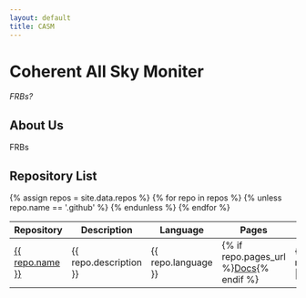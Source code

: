 ```yaml
---
layout: default
title: CASM
---
```


# Coherent All Sky Moniter

_FRBs?_
## About Us

FRBs

## Repository List

<table>
  <thead>
    <tr>
      <th>Repository</th>
      <th>Description</th>
      <th>Language</th>
      <th>Pages</th>
      <th>Last Updated</th>
    </tr>
  </thead>
  <tbody>
    {% assign repos = site.data.repos %}
    {% for repo in repos %}
      {% unless repo.name == '.github' %}
      <tr>
        <td><a href="{{ repo.html_url }}">{{ repo.name }}</a></td>
        <td>{{ repo.description }}</td>
        <td>{{ repo.language }}</td>
        <td>{% if repo.pages_url %}<a href="{{ repo.pages_url }}">Docs</a>{% endif %}</td>
        <td>{{ repo.updated_at | slice: 0, 10 }}</td>
      </tr>
      {% endunless %}
    {% endfor %}
  </tbody>
</table>

